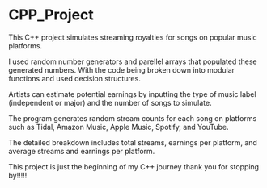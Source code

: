 # CPP_Project
This C++ project simulates streaming royalties for songs on popular music platforms. 

I used random number generators and parellel arrays that populated these generated numbers. With the code being broken down into modular functions and used decision structures. 

Artists can estimate potential earnings by inputting the type of music label (independent or major) and the number of songs to simulate. 

The program generates random stream counts for each song on platforms such as Tidal, Amazon Music, Apple Music, Spotify, and YouTube. 

The detailed breakdown includes total streams, earnings per platform, and average streams and earnings per platform.

This project is just the beginning of my C++ journey thank you for stopping by!!!!!
